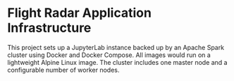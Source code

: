 # Flight Radar Application Infrastructure

This project sets up a JupyterLab instance backed up by an Apache Spark cluster using Docker and Docker Compose. All images would run on a lightweight Alpine Linux image. The cluster includes one master node and a configurable number of worker nodes.